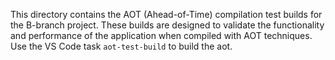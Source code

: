This directory contains the AOT (Ahead-of-Time) compilation test builds for the B-branch project. These builds are designed to validate the functionality and performance of the application when compiled with AOT techniques. Use the VS Code task `aot-test-build` to build the aot.